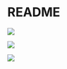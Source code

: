 # README

<a href="https://codeclimate.com/github/rails/rails"><img src="https://codeclimate.com/github/rails/rails/badges/gpa.svg" /></a>

<a href="https://codeclimate.com/github/rails/rails/coverage"><img src="https://codeclimate.com/github/rails/rails/badges/coverage.svg" /></a>

<img
src="https://travis-ci.org/smccall-cal/bsc-workshift-manager.svg?branch=master"/>
